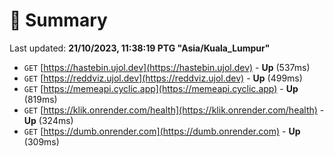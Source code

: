 # 📖 Summary
Last updated: **21/10/2023, 11:38:19 PTG "Asia/Kuala_Lumpur"**

- `GET` [https://hastebin.ujol.dev](https://hastebin.ujol.dev) - **Up** (537ms)
- `GET` [https://reddviz.ujol.dev](https://reddviz.ujol.dev) - **Up** (499ms)
- `GET` [https://memeapi.cyclic.app](https://memeapi.cyclic.app) - **Up** (819ms)
- `GET` [https://klik.onrender.com/health](https://klik.onrender.com/health) - **Up** (324ms)
- `GET` [https://dumb.onrender.com](https://dumb.onrender.com) - **Up** (309ms)
